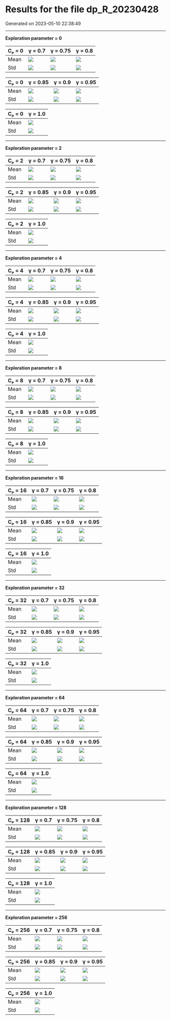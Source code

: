 # Results for the file dp_R_20230428 

Generated on 2023-05-10 22:38:49

---

**Exploration parameter = 0**

| Cₚ = 0 | γ = 0.7 | γ = 0.75 | γ = 0.8 | 
| --- | --- | --- | --- | 
| Mean | ![](fig/dp_O/mean_g_0.7_cp_0.png) | ![](fig/dp_O/mean_g_0.75_cp_0.png) | ![](fig/dp_O/mean_g_0.8_cp_0.png) | 
| Std | ![](fig/dp_O/std_g_0.7_cp_0.png) | ![](fig/dp_O/std_g_0.75_cp_0.png) | ![](fig/dp_O/std_g_0.8_cp_0.png) | 

| Cₚ = 0 | γ = 0.85 | γ = 0.9 | γ = 0.95 | 
| --- | --- | --- | --- | 
| Mean | ![](fig/dp_O/mean_g_0.85_cp_0.png) | ![](fig/dp_O/mean_g_0.9_cp_0.png) | ![](fig/dp_O/mean_g_0.95_cp_0.png) | 
| Std | ![](fig/dp_O/std_g_0.85_cp_0.png) | ![](fig/dp_O/std_g_0.9_cp_0.png) | ![](fig/dp_O/std_g_0.95_cp_0.png) | 

| Cₚ = 0 | γ = 1.0 | 
| --- | --- | 
| Mean | ![](fig/dp_O/mean_g_1.0_cp_0.png) | 
| Std | ![](fig/dp_O/std_g_1.0_cp_0.png) | 

---

**Exploration parameter = 2**

| Cₚ = 2 | γ = 0.7 | γ = 0.75 | γ = 0.8 | 
| --- | --- | --- | --- | 
| Mean | ![](fig/dp_O/mean_g_0.7_cp_2.png) | ![](fig/dp_O/mean_g_0.75_cp_2.png) | ![](fig/dp_O/mean_g_0.8_cp_2.png) | 
| Std | ![](fig/dp_O/std_g_0.7_cp_2.png) | ![](fig/dp_O/std_g_0.75_cp_2.png) | ![](fig/dp_O/std_g_0.8_cp_2.png) | 

| Cₚ = 2 | γ = 0.85 | γ = 0.9 | γ = 0.95 | 
| --- | --- | --- | --- | 
| Mean | ![](fig/dp_O/mean_g_0.85_cp_2.png) | ![](fig/dp_O/mean_g_0.9_cp_2.png) | ![](fig/dp_O/mean_g_0.95_cp_2.png) | 
| Std | ![](fig/dp_O/std_g_0.85_cp_2.png) | ![](fig/dp_O/std_g_0.9_cp_2.png) | ![](fig/dp_O/std_g_0.95_cp_2.png) | 

| Cₚ = 2 | γ = 1.0 | 
| --- | --- | 
| Mean | ![](fig/dp_O/mean_g_1.0_cp_2.png) | 
| Std | ![](fig/dp_O/std_g_1.0_cp_2.png) | 

---

**Exploration parameter = 4**

| Cₚ = 4 | γ = 0.7 | γ = 0.75 | γ = 0.8 | 
| --- | --- | --- | --- | 
| Mean | ![](fig/dp_O/mean_g_0.7_cp_4.png) | ![](fig/dp_O/mean_g_0.75_cp_4.png) | ![](fig/dp_O/mean_g_0.8_cp_4.png) | 
| Std | ![](fig/dp_O/std_g_0.7_cp_4.png) | ![](fig/dp_O/std_g_0.75_cp_4.png) | ![](fig/dp_O/std_g_0.8_cp_4.png) | 

| Cₚ = 4 | γ = 0.85 | γ = 0.9 | γ = 0.95 | 
| --- | --- | --- | --- | 
| Mean | ![](fig/dp_O/mean_g_0.85_cp_4.png) | ![](fig/dp_O/mean_g_0.9_cp_4.png) | ![](fig/dp_O/mean_g_0.95_cp_4.png) | 
| Std | ![](fig/dp_O/std_g_0.85_cp_4.png) | ![](fig/dp_O/std_g_0.9_cp_4.png) | ![](fig/dp_O/std_g_0.95_cp_4.png) | 

| Cₚ = 4 | γ = 1.0 | 
| --- | --- | 
| Mean | ![](fig/dp_O/mean_g_1.0_cp_4.png) | 
| Std | ![](fig/dp_O/std_g_1.0_cp_4.png) | 

---

**Exploration parameter = 8**

| Cₚ = 8 | γ = 0.7 | γ = 0.75 | γ = 0.8 | 
| --- | --- | --- | --- | 
| Mean | ![](fig/dp_O/mean_g_0.7_cp_8.png) | ![](fig/dp_O/mean_g_0.75_cp_8.png) | ![](fig/dp_O/mean_g_0.8_cp_8.png) | 
| Std | ![](fig/dp_O/std_g_0.7_cp_8.png) | ![](fig/dp_O/std_g_0.75_cp_8.png) | ![](fig/dp_O/std_g_0.8_cp_8.png) | 

| Cₚ = 8 | γ = 0.85 | γ = 0.9 | γ = 0.95 | 
| --- | --- | --- | --- | 
| Mean | ![](fig/dp_O/mean_g_0.85_cp_8.png) | ![](fig/dp_O/mean_g_0.9_cp_8.png) | ![](fig/dp_O/mean_g_0.95_cp_8.png) | 
| Std | ![](fig/dp_O/std_g_0.85_cp_8.png) | ![](fig/dp_O/std_g_0.9_cp_8.png) | ![](fig/dp_O/std_g_0.95_cp_8.png) | 

| Cₚ = 8 | γ = 1.0 | 
| --- | --- | 
| Mean | ![](fig/dp_O/mean_g_1.0_cp_8.png) | 
| Std | ![](fig/dp_O/std_g_1.0_cp_8.png) | 

---

**Exploration parameter = 16**

| Cₚ = 16 | γ = 0.7 | γ = 0.75 | γ = 0.8 | 
| --- | --- | --- | --- | 
| Mean | ![](fig/dp_O/mean_g_0.7_cp_16.png) | ![](fig/dp_O/mean_g_0.75_cp_16.png) | ![](fig/dp_O/mean_g_0.8_cp_16.png) | 
| Std | ![](fig/dp_O/std_g_0.7_cp_16.png) | ![](fig/dp_O/std_g_0.75_cp_16.png) | ![](fig/dp_O/std_g_0.8_cp_16.png) | 

| Cₚ = 16 | γ = 0.85 | γ = 0.9 | γ = 0.95 | 
| --- | --- | --- | --- | 
| Mean | ![](fig/dp_O/mean_g_0.85_cp_16.png) | ![](fig/dp_O/mean_g_0.9_cp_16.png) | ![](fig/dp_O/mean_g_0.95_cp_16.png) | 
| Std | ![](fig/dp_O/std_g_0.85_cp_16.png) | ![](fig/dp_O/std_g_0.9_cp_16.png) | ![](fig/dp_O/std_g_0.95_cp_16.png) | 

| Cₚ = 16 | γ = 1.0 | 
| --- | --- | 
| Mean | ![](fig/dp_O/mean_g_1.0_cp_16.png) | 
| Std | ![](fig/dp_O/std_g_1.0_cp_16.png) | 

---

**Exploration parameter = 32**

| Cₚ = 32 | γ = 0.7 | γ = 0.75 | γ = 0.8 | 
| --- | --- | --- | --- | 
| Mean | ![](fig/dp_O/mean_g_0.7_cp_32.png) | ![](fig/dp_O/mean_g_0.75_cp_32.png) | ![](fig/dp_O/mean_g_0.8_cp_32.png) | 
| Std | ![](fig/dp_O/std_g_0.7_cp_32.png) | ![](fig/dp_O/std_g_0.75_cp_32.png) | ![](fig/dp_O/std_g_0.8_cp_32.png) | 

| Cₚ = 32 | γ = 0.85 | γ = 0.9 | γ = 0.95 | 
| --- | --- | --- | --- | 
| Mean | ![](fig/dp_O/mean_g_0.85_cp_32.png) | ![](fig/dp_O/mean_g_0.9_cp_32.png) | ![](fig/dp_O/mean_g_0.95_cp_32.png) | 
| Std | ![](fig/dp_O/std_g_0.85_cp_32.png) | ![](fig/dp_O/std_g_0.9_cp_32.png) | ![](fig/dp_O/std_g_0.95_cp_32.png) | 

| Cₚ = 32 | γ = 1.0 | 
| --- | --- | 
| Mean | ![](fig/dp_O/mean_g_1.0_cp_32.png) | 
| Std | ![](fig/dp_O/std_g_1.0_cp_32.png) | 

---

**Exploration parameter = 64**

| Cₚ = 64 | γ = 0.7 | γ = 0.75 | γ = 0.8 | 
| --- | --- | --- | --- | 
| Mean | ![](fig/dp_O/mean_g_0.7_cp_64.png) | ![](fig/dp_O/mean_g_0.75_cp_64.png) | ![](fig/dp_O/mean_g_0.8_cp_64.png) | 
| Std | ![](fig/dp_O/std_g_0.7_cp_64.png) | ![](fig/dp_O/std_g_0.75_cp_64.png) | ![](fig/dp_O/std_g_0.8_cp_64.png) | 

| Cₚ = 64 | γ = 0.85 | γ = 0.9 | γ = 0.95 | 
| --- | --- | --- | --- | 
| Mean | ![](fig/dp_O/mean_g_0.85_cp_64.png) | ![](fig/dp_O/mean_g_0.9_cp_64.png) | ![](fig/dp_O/mean_g_0.95_cp_64.png) | 
| Std | ![](fig/dp_O/std_g_0.85_cp_64.png) | ![](fig/dp_O/std_g_0.9_cp_64.png) | ![](fig/dp_O/std_g_0.95_cp_64.png) | 

| Cₚ = 64 | γ = 1.0 | 
| --- | --- | 
| Mean | ![](fig/dp_O/mean_g_1.0_cp_64.png) | 
| Std | ![](fig/dp_O/std_g_1.0_cp_64.png) | 

---

**Exploration parameter = 128**

| Cₚ = 128 | γ = 0.7 | γ = 0.75 | γ = 0.8 | 
| --- | --- | --- | --- | 
| Mean | ![](fig/dp_O/mean_g_0.7_cp_128.png) | ![](fig/dp_O/mean_g_0.75_cp_128.png) | ![](fig/dp_O/mean_g_0.8_cp_128.png) | 
| Std | ![](fig/dp_O/std_g_0.7_cp_128.png) | ![](fig/dp_O/std_g_0.75_cp_128.png) | ![](fig/dp_O/std_g_0.8_cp_128.png) | 

| Cₚ = 128 | γ = 0.85 | γ = 0.9 | γ = 0.95 | 
| --- | --- | --- | --- | 
| Mean | ![](fig/dp_O/mean_g_0.85_cp_128.png) | ![](fig/dp_O/mean_g_0.9_cp_128.png) | ![](fig/dp_O/mean_g_0.95_cp_128.png) | 
| Std | ![](fig/dp_O/std_g_0.85_cp_128.png) | ![](fig/dp_O/std_g_0.9_cp_128.png) | ![](fig/dp_O/std_g_0.95_cp_128.png) | 

| Cₚ = 128 | γ = 1.0 | 
| --- | --- | 
| Mean | ![](fig/dp_O/mean_g_1.0_cp_128.png) | 
| Std | ![](fig/dp_O/std_g_1.0_cp_128.png) | 

---

**Exploration parameter = 256**

| Cₚ = 256 | γ = 0.7 | γ = 0.75 | γ = 0.8 | 
| --- | --- | --- | --- | 
| Mean | ![](fig/dp_O/mean_g_0.7_cp_256.png) | ![](fig/dp_O/mean_g_0.75_cp_256.png) | ![](fig/dp_O/mean_g_0.8_cp_256.png) | 
| Std | ![](fig/dp_O/std_g_0.7_cp_256.png) | ![](fig/dp_O/std_g_0.75_cp_256.png) | ![](fig/dp_O/std_g_0.8_cp_256.png) | 

| Cₚ = 256 | γ = 0.85 | γ = 0.9 | γ = 0.95 | 
| --- | --- | --- | --- | 
| Mean | ![](fig/dp_O/mean_g_0.85_cp_256.png) | ![](fig/dp_O/mean_g_0.9_cp_256.png) | ![](fig/dp_O/mean_g_0.95_cp_256.png) | 
| Std | ![](fig/dp_O/std_g_0.85_cp_256.png) | ![](fig/dp_O/std_g_0.9_cp_256.png) | ![](fig/dp_O/std_g_0.95_cp_256.png) | 

| Cₚ = 256 | γ = 1.0 | 
| --- | --- | 
| Mean | ![](fig/dp_O/mean_g_1.0_cp_256.png) | 
| Std | ![](fig/dp_O/std_g_1.0_cp_256.png) | 

